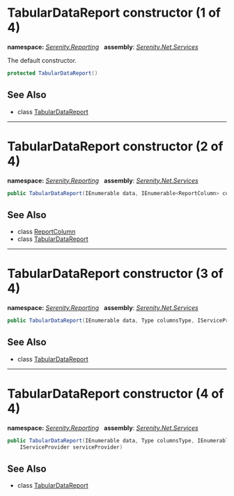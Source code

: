 # TabularDataReport constructor (1 of 4)
**namespace:** *[Serenity.Reporting](../../README.md#serenity.reporting-namespace)*   **assembly**: *[Serenity.Net.Services](../../README.md)*

The default constructor.

```csharp
protected TabularDataReport()
```

## See Also

* class [TabularDataReport](../TabularDataReport.md)

---

# TabularDataReport constructor (2 of 4)
**namespace:** *[Serenity.Reporting](../../README.md#serenity.reporting-namespace)*   **assembly**: *[Serenity.Net.Services](../../README.md)*

```csharp
public TabularDataReport(IEnumerable data, IEnumerable<ReportColumn> columns)
```

## See Also

* class [ReportColumn](../ReportColumn.md)
* class [TabularDataReport](../TabularDataReport.md)

---

# TabularDataReport constructor (3 of 4)
**namespace:** *[Serenity.Reporting](../../README.md#serenity.reporting-namespace)*   **assembly**: *[Serenity.Net.Services](../../README.md)*

```csharp
public TabularDataReport(IEnumerable data, Type columnsType, IServiceProvider serviceProvider)
```

## See Also

* class [TabularDataReport](../TabularDataReport.md)

---

# TabularDataReport constructor (4 of 4)
**namespace:** *[Serenity.Reporting](../../README.md#serenity.reporting-namespace)*   **assembly**: *[Serenity.Net.Services](../../README.md)*

```csharp
public TabularDataReport(IEnumerable data, Type columnsType, IEnumerable<string> exportColumns, 
    IServiceProvider serviceProvider)
```

## See Also

* class [TabularDataReport](../TabularDataReport.md)